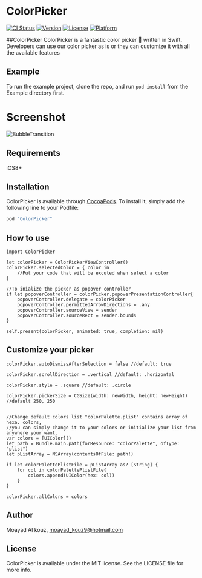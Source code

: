 # ColorPicker

[![CI Status](http://img.shields.io/travis/malkouz/ColorPicker.svg?style=flat)](https://travis-ci.org/malkouz/ColorPicker)
[![Version](https://img.shields.io/cocoapods/v/ColorPicker.svg?style=flat)](http://cocoapods.org/pods/ColorPicker)
[![License](https://img.shields.io/cocoapods/l/ColorPicker.svg?style=flat)](http://cocoapods.org/pods/ColorPicker)
[![Platform](https://img.shields.io/cocoapods/p/ColorPicker.svg?style=flat)](http://cocoapods.org/pods/ColorPicker)

##ColorPicker
ColorPicker is a fantastic color picker 🎨 written in Swift. Developers can use our color picker as is or they can customize it with all the available features

## Example

To run the example project, clone the repo, and run `pod install` from the Example directory first.

# Screenshot
![BubbleTransition](https://github.com/malkouz/ColorPicker/blob/master/demo.gif)


## Requirements
iOS8+

## Installation

ColorPicker is available through [CocoaPods](http://cocoapods.org). To install
it, simply add the following line to your Podfile:

```ruby
pod "ColorPicker"
```

## How to use
```easy to use
import ColorPicker

let colorPicker = ColorPickerViewController()
colorPicker.selectedColor = { color in
    //Put your code that will be excuted when select a color
}

//To inialize the picker as popover controller
if let popoverController = colorPicker.popoverPresentationController{
    popoverController.delegate = colorPicker
    popoverController.permittedArrowDirections = .any
    popoverController.sourceView = sender
    popoverController.sourceRect = sender.bounds
}

self.present(colorPicker, animated: true, completion: nil)

```


## Customize your picker
```Customization
colorPicker.autoDismissAfterSelection = false //default: true

colorPicker.scrollDirection = .vertical //default: .horizontal

colorPicker.style = .square //default: .circle

colorPicker.pickerSize = CGSize(width: newWidth, height: newHeight) //default 250, 250


//Change default colors list "colorPalette.plist" contains array of hexa. colors, 
//you can simply change it to your colors or initialize your list from anywhere your want.
var colors = [UIColor]()
let path = Bundle.main.path(forResource: "colorPalette", ofType: "plist")
let pListArray = NSArray(contentsOfFile: path!)

if let colorPalettePlistFile = pListArray as? [String] {
    for col in colorPalettePlistFile{
        colors.append(UIColor(hex: col))
    }
}

colorPicker.allColors = colors

```



## Author

Moayad Al kouz, moayad_kouz9@hotmail.com

## License

ColorPicker is available under the MIT license. See the LICENSE file for more info.
